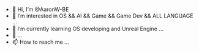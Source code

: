 - 👋 Hi, I’m @AaronW-BE
- 👀 I’m interested in OS && AI && Game && Game Dev && ALL LANGUAGE ...
- 🌱 I’m currently learning OS developing and Unreal Engine ...
- 💞️ ...
- 📫 How to reach me ...

<!---
AaronW-BE/AaronW-BE is a ✨ special ✨ repository because its `README.md` (this file) appears on your GitHub profile.
You can click the Preview link to take a look at your changes.
--->
